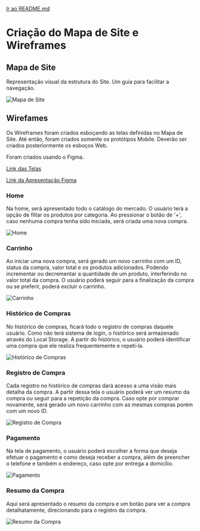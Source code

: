 [Ir ao README.md](../../../README.md "Ir para README.d")

# Criação do Mapa de Site e Wireframes

## Mapa de Site

Representação visual da estrutura do Site. Um guia para facilitar a navegação.

![Mapa de Site](./Mapa%20de%20Site/Mapa-de-Site.drawio.png)

## Wirefames

Os Wireframes foram criados esboçando as telas definidas no Mapa de Site. Até então, foram criados somente os protótipos Mobile. Deverão ser criados posteriormente os esboços Web.

Foram criados usando o Figma. 

[Link das Telas]('https://www.figma.com/design/l140sUsQCXrcC5s0D0BjIR/projeto-mercadinho-online?node-id=0-1&p=f&t=ll35q1yGRSjP2xrw-0' "Figma")

[Link da Apresentação Figma]('https://www.figma.com/proto/l140sUsQCXrcC5s0D0BjIR/projeto-mercadinho-online?node-id=0-1&p=f&t=ll35q1yGRSjP2xrw-0&scaling=scale-down&content-scaling=fixed&page-id=0%3A1&starting-point-node-id=1%3A3' "Figma")

### Home

Na home, será apresentado todo o catálogo do mercado. O usuário terá a opção de filtar os produtos por categoria. Ao pressionar o botão de '+', caso nenhuma compra tenha sido iniciada, será criada uma nova compra.

![Home](./Wireframes/Mobile/home.png "Home")

### Carrinho

Ao iniciar uma nova compra, será gerado um novo carrinho com um ID, status da compra, valor total e os produtos adicionados. Podendo incrementar ou decrementar a quantidade de um produto, interferindo no valor total da compra. O usuário poderá seguir para a finalização da compra ou se preferir, poderá excluir o carrinho.

![Carrinho](./Wireframes/Mobile/carrinho.png "Carrinho")

### Histórico de Compras

No histórico de compras, ficará todo o registro de compras daquele usuário. Como não terá sistema de login, o histórico será armazenado através do Local Storage. A partir do histórico, o usuário poderá identificar uma compra que ele realiza frequentemente e repeti-la.

![Histórico de Compras](./Wireframes/Mobile/historico-compras.png "Histórico de Compras")

### Registro de Compra

Cada registro no histórico de compras dará acesso a uma visão mais detalha da compra. A partir dessa tela o usuário poderá ver um resumo da compra ou seguir para a repetição da compra. Caso opte por comprar novamente, será gerado um novo carrinho com as mesmas compras porém com um novo ID.

![Registro de Compra](./Wireframes/Mobile/registro-compra.png "Registro de Compra")

### Pagamento

Na tela de pagamento, o usuário poderá escolher a forma que deseja efetuar o pagamento e como deseja receber a compra, além de preencher o telefone e também o endereço, caso opte por entrega a domicílio.

![Pagamento](./Wireframes/Mobile/pagamento.png "Pagamento")

### Resumo da Compra

Aqui será apresentado o resumo da compra e um botão para ver a compra detalhatamente, direcionando para o registro da compra.

![Resumo da Compra](./Wireframes/Mobile/resumo-compra.png "Resumo da Compra")
